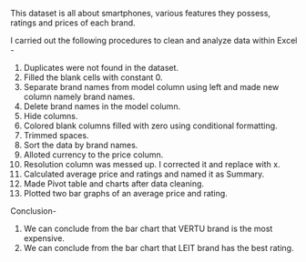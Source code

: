 This dataset is all about smartphones, various features they possess, ratings and prices of each brand.

I carried out the following procedures to clean and analyze data within Excel -

1.  Duplicates were not found in the dataset.
2.  Filled the blank cells with constant 0.
3.  Separate brand names from model column using left and made new column namely brand names.
4.  Delete brand names in the model column.
5.  Hide columns.
6.  Colored blank columns filled with zero using conditional formatting.
7.  Trimmed spaces.
8.  Sort the data by brand names.
9.  Alloted currency to the price column.
10. Resolution column was messed up. I corrected it and replace with x.
11. Calculated average price and ratings and named it as Summary.
12. Made Pivot table and charts after data cleaning.
13. Plotted two bar graphs of an average price and rating.

Conclusion-
1. We can conclude from the bar chart that VERTU brand is the most expensive.
2. We can conclude from the bar chart that LEIT brand has the best rating.
    
